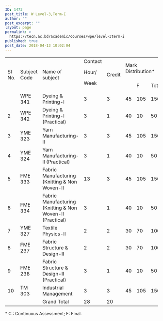 ```yaml
---
ID: 1473
post_title: W Level-3,Term-I
author: ""
post_excerpt: ""
layout: page
permalink: >
  https://tecn.ac.bd/academic/courses/wpe/level-3term-i
published: true
post_date: 2018-04-13 10:02:04
---
```

<table width="631">
<tbody>
<tr>
<td rowspan="2" width="33">SI No.</td>
<td rowspan="2" width="86">Subject Code</td>
<td rowspan="2" width="228">Name of subject</td>
<td rowspan="2" width="57">Contact

Hour/

Week</td>
<td rowspan="2" width="57">Credit</td>
<td colspan="3" width="169">Mark Distribution*</td>
</tr>
<tr>
<td width="57"></td>
<td width="56">F</td>
<td width="56">Total</td>
</tr>
<tr>
<td width="33"></td>
<td width="86">WPE 341</td>
<td width="228">Dyeing &amp; Printing-I</td>
<td width="57">3</td>
<td width="57">3</td>
<td width="57">45</td>
<td width="56">105</td>
<td width="56">150</td>
</tr>
<tr>
<td width="33">2</td>
<td width="86">WPE 342</td>
<td width="228">Dyeing &amp; Printing-I (Practical)</td>
<td width="57">3</td>
<td width="57">1</td>
<td width="57">40</td>
<td width="56">10</td>
<td width="56">50</td>
</tr>
<tr>
<td width="33">3</td>
<td width="86">YME 323</td>
<td width="228">Yarn Manufacturing-Il</td>
<td width="57">3</td>
<td width="57">3</td>
<td width="57">45</td>
<td width="56">105</td>
<td width="56">150</td>
</tr>
<tr>
<td width="33">4</td>
<td width="86">YME 324</td>
<td width="228">Yarn Manufacturing-Il (Practical)</td>
<td width="57">3</td>
<td width="57">1</td>
<td width="57">40</td>
<td width="56">10</td>
<td width="56">50</td>
</tr>
<tr>
<td width="33">5</td>
<td width="86">FME 333</td>
<td width="228">Fabric Manufacturing (Knitting &amp; Non Woven-II</td>
<td width="57">13</td>
<td width="57">3</td>
<td width="57">45</td>
<td width="56">105</td>
<td width="56">150</td>
</tr>
<tr>
<td width="33">6</td>
<td width="86">FME 334</td>
<td width="228">Fabric Manufacturing (Knitting &amp; Non Woven-II (Practical)</td>
<td width="57">3</td>
<td width="57">1</td>
<td width="57">40</td>
<td width="56">10</td>
<td width="56">50</td>
</tr>
<tr>
<td width="33">7</td>
<td width="86">YME 327</td>
<td width="228">Textile Physics-Il</td>
<td width="57">2</td>
<td width="57">2</td>
<td width="57">30</td>
<td width="56">70</td>
<td width="56">100</td>
</tr>
<tr>
<td width="33">8</td>
<td width="86">FME 237</td>
<td width="228">Fabric Structure &amp; Design-Il</td>
<td width="57">2</td>
<td width="57">2</td>
<td width="57">30</td>
<td width="56">70</td>
<td width="56">100</td>
</tr>
<tr>
<td width="33">9</td>
<td width="86">FME 238</td>
<td width="228">Fabric Structure &amp; Design-Il (Practical)</td>
<td width="57">3</td>
<td width="57">1</td>
<td width="57">40</td>
<td width="56">10</td>
<td width="56">50</td>
</tr>
<tr>
<td width="33">10</td>
<td width="86">TM 303</td>
<td width="228">Industrial Management</td>
<td width="57">3</td>
<td width="57">3</td>
<td width="57">45</td>
<td width="56">105</td>
<td width="56">150</td>
</tr>
<tr>
<td width="33"></td>
<td width="86"></td>
<td width="228">Grand Total</td>
<td width="57">28</td>
<td width="57">20</td>
<td width="57"></td>
<td width="56"></td>
<td width="56"></td>
</tr>
</tbody>
</table>
* C : Continuous Assessment; F: Final.